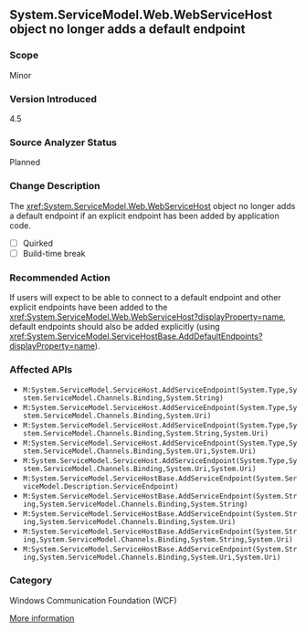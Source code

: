 ## System.ServiceModel.Web.WebServiceHost object no longer adds a default endpoint

### Scope
Minor

### Version Introduced
4.5

### Source Analyzer Status
Planned

### Change Description

The <xref:System.ServiceModel.Web.WebServiceHost>
object no longer adds a default endpoint if an explicit endpoint has been added
by application code.

- [ ] Quirked
- [ ] Build-time break

### Recommended Action

If users will expect to be able to connect to a default endpoint and other
explicit endpoints have been added to the
<xref:System.ServiceModel.Web.WebServiceHost?displayProperty=name>, default
endpoints should also be added explicitly (using <xref:System.ServiceModel.ServiceHostBase.AddDefaultEndpoints?displayProperty=name>).

### Affected APIs
* `M:System.ServiceModel.ServiceHost.AddServiceEndpoint(System.Type,System.ServiceModel.Channels.Binding,System.String)`
* `M:System.ServiceModel.ServiceHost.AddServiceEndpoint(System.Type,System.ServiceModel.Channels.Binding,System.Uri)`
* `M:System.ServiceModel.ServiceHost.AddServiceEndpoint(System.Type,System.ServiceModel.Channels.Binding,System.String,System.Uri)`
* `M:System.ServiceModel.ServiceHost.AddServiceEndpoint(System.Type,System.ServiceModel.Channels.Binding,System.Uri,System.Uri)`
* `M:System.ServiceModel.ServiceHost.AddServiceEndpoint(System.Type,System.ServiceModel.Channels.Binding,System.Uri,System.Uri)`
* `M:System.ServiceModel.ServiceHostBase.AddServiceEndpoint(System.ServiceModel.Description.ServiceEndpoint)`
* `M:System.ServiceModel.ServiceHostBase.AddServiceEndpoint(System.String,System.ServiceModel.Channels.Binding,System.String)`
* `M:System.ServiceModel.ServiceHostBase.AddServiceEndpoint(System.String,System.ServiceModel.Channels.Binding,System.Uri)`
* `M:System.ServiceModel.ServiceHostBase.AddServiceEndpoint(System.String,System.ServiceModel.Channels.Binding,System.String,System.Uri)`
* `M:System.ServiceModel.ServiceHostBase.AddServiceEndpoint(System.String,System.ServiceModel.Channels.Binding,System.Uri,System.Uri)`

### Category
Windows Communication Foundation (WCF)

[More information](https://msdn.microsoft.com/en-us/library/hh367887(v=vs.110).aspx#wcf)

<!--
    ### Notes
    If an explicit endpoint is added, then the expected default endpoint will not exist. An analyzer can look for explicit endpoints being added without a corresponding call to add default endpoints. A code fix is possible here, too, by just calling <xref:System.ServiceModel.ServiceHostBase.AddDefaultEndpoints?displayProperty=name>. Note, though, that this is probably just informational since it's often not something that needs fixed.

    Source analyzer status: Pri 2, Planned
-->

<!-- breaking change id: 30 -->
